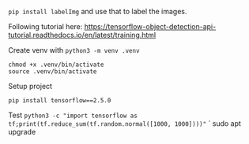 `pip install labelImg` and use that to label the images.

Following tutorial here: https://tensorflow-object-detection-api-tutorial.readthedocs.io/en/latest/training.html

Create venv with `python3 -m venv .venv`
```
chmod +x .venv/bin/activate
source .venv/bin/activate
```

Setup project
```
pip install tensorflow==2.5.0
```

Test
`python3 -c "import tensorflow as tf;print(tf.reduce_sum(tf.random.normal([1000, 1000])))"`
`
sudo apt upgrade
